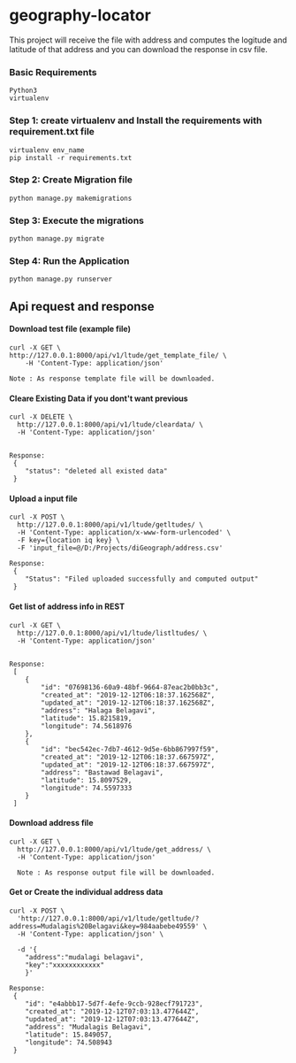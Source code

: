 # geography-locator
This project will receive the file with address and computes the logitude and latitude of that address and you can download the response in csv file.

### Basic Requirements

	Python3
	virtualenv

### Step 1: create virtualenv and Install the requirements with requirement.txt file 

	virtualenv env_name
	pip install -r requirements.txt

### Step 2: Create Migration file
	
	python manage.py makemigrations

### Step 3: Execute the migrations

	python manage.py migrate

### Step 4: Run the Application

	python manage.py runserver

## Api request and response

#### Download test file (example file)

	curl -X GET \
	http://127.0.0.1:8000/api/v1/ltude/get_template_file/ \
    	-H 'Content-Type: application/json'
	
	Note : As response template file will be downloaded.

#### Cleare Existing Data if you dont't want previous

	curl -X DELETE \
	  http://127.0.0.1:8000/api/v1/ltude/cleardata/ \
	  -H 'Content-Type: application/json'


	Response:
	 {
	    "status": "deleted all existed data"
	 }


#### Upload a input file

	curl -X POST \
	  http://127.0.0.1:8000/api/v1/ltude/getltudes/ \
	  -H 'Content-Type: application/x-www-form-urlencoded' \
	  -F key={location iq key} \
	  -F 'input_file=@/D:/Projects/diGeograph/address.csv'

	Response:
	 {
    	"Status": "Filed uploaded successfully and computed output"
	 }

#### Get list of address info in REST

	curl -X GET \
	  http://127.0.0.1:8000/api/v1/ltude/listltudes/ \
	  -H 'Content-Type: application/json'


	Response:
	 [
	    {
	        "id": "07698136-60a9-48bf-9664-87eac2b0bb3c",
	        "created_at": "2019-12-12T06:18:37.162568Z",
	        "updated_at": "2019-12-12T06:18:37.162568Z",
	        "address": "Halaga Belagavi",
	        "latitude": 15.8215819,
	        "longitude": 74.5618976
	    },
	    {
	        "id": "bec542ec-7db7-4612-9d5e-6bb867997f59",
	        "created_at": "2019-12-12T06:18:37.667597Z",
	        "updated_at": "2019-12-12T06:18:37.667597Z",
	        "address": "Bastawad Belagavi",
	        "latitude": 15.8097529,
	        "longitude": 74.5597333
	    }
	 ]


#### Download address file

	curl -X GET \
	  http://127.0.0.1:8000/api/v1/ltude/get_address/ \
	  -H 'Content-Type: application/json'

	  Note : As response output file will be downloaded.


#### Get or Create the individual address data

	curl -X POST \
	  'http://127.0.0.1:8000/api/v1/ltude/getltude/?address=Mudalagis%20Belagavi&key=984aabebe49559' \
	  -H 'Content-Type: application/json' \

	  -d '{
		"address":"mudalagi belagavi",
		"key":"xxxxxxxxxxxx"
		}'

	Response:
	 {
	    "id": "e4abbb17-5d7f-4efe-9ccb-928ecf791723",
	    "created_at": "2019-12-12T07:03:13.477644Z",
	    "updated_at": "2019-12-12T07:03:13.477644Z",
	    "address": "Mudalagis Belagavi",
	    "latitude": 15.849057,
	    "longitude": 74.508943
	 }
